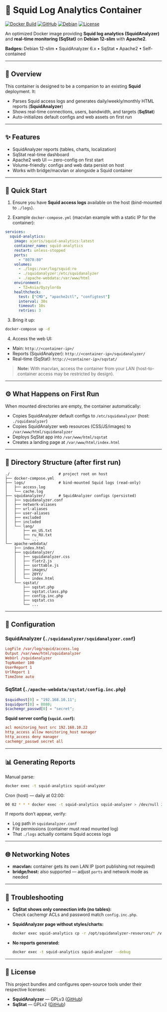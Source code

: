# 🦑 Squid Log Analytics Container

[![Docker Build](https://img.shields.io/badge/docker%20build-blue.svg)](https://hub.docker.com/r/ajeris/squid-analytics)
[![GitHub](https://img.shields.io/github/last-commit/ajeris/squid-analytics/main?label=last%20update&color=blue)](https://github.com/ajeris/squid-analytics)
[![Debian](https://img.shields.io/badge/base-Debian%2012--slim-orange)](https://www.debian.org/)
[![License](https://img.shields.io/badge/license-GPLv3-green)](#license)

An optimized Docker image providing **Squid log analytics (SquidAnalyzer)** and **real-time monitoring (SqStat)** on **Debian 12-slim** with **Apache2**.

**Badges:** Debian 12-slim • SquidAnalyzer 6.x • SqStat • Apache2 • Self-contained

---

## 🧭 Overview

This container is designed to be a companion to an existing **Squid** deployment. It:

- Parses Squid access logs and generates daily/weekly/monthly HTML reports (**SquidAnalyzer**)
- Shows real-time connections, users, bandwidth, and targets (**SqStat**)
- Auto-initializes default configs and web assets on first run

---

## ✨ Features

- SquidAnalyzer reports (tables, charts, localization)
- SqStat real-time dashboard
- Apache2 web UI — zero-config on first start
- Volume-friendly: configs and web data persist on host
- Works with bridge/macvlan or alongside a Squid container

---

## 🚀 Quick Start

1. Ensure you have **Squid access logs** available on the host (bind-mounted to `./logs`).

2. Example `docker-compose.yml` (macvlan example with a static IP for the container):

```yaml
services:
  squid-analytics:
    image: ajeris/squid-analytics:latest
    container_name: squid-analytics
    restart: unless-stopped
    ports:
      - "8078:80"
    volumes:
      - ./logs:/var/log/squid:ro
      - ./squidanalyzer:/etc/squidanalyzer
      - ./apache-webdata:/var/www/html
    environment:
      - TZ=Asia/Qyzylorda
    healthcheck:
      test: ["CMD", "apache2ctl", "configtest"]
      interval: 30s
      timeout: 10s
      retries: 3
```

3. Bring it up:

```bash
docker-compose up -d
```

4. Access the web UI:

- Main: `http://<container-ip>/`
- Reports (SquidAnalyzer): `http://<container-ip>/squidanalyzer/`
- Real-time (SqStat): `http://<container-ip>/sqstat/`

> **Note:** With macvlan, access the container from your LAN (host-to-container access may be restricted by design).

---

## ⚙️ What Happens on First Run

When mounted directories are empty, the container automatically:

- Copies SquidAnalyzer default configs to `/etc/squidanalyzer` (host: `./squidanalyzer`)
- Copies SquidAnalyzer web resources (CSS/JS/images) to `/var/www/html/squidanalyzer`
- Deploys SqStat app into `/var/www/html/sqstat`
- Creates a landing page at `/var/www/html/index.html`

---

## 📁 Directory Structure (after first run)

```
./                      # project root on host
├── docker-compose.yml
├── logs/               # bind-mounted Squid logs (read-only)
│   ├── access.log
│   └── cache.log
├── squidanalyzer/      # SquidAnalyzer configs (persisted)
│   ├── squidanalyzer.conf
│   ├── network-aliases
│   ├── url-aliases
│   ├── user-aliases
│   ├── excluded
│   ├── included
│   └── lang/
│       ├── en_US.txt
│       ├── ru_RU.txt
│       └── ...
└── apache-webdata/
    ├── index.html
    ├── squidanalyzer/
    │   ├── squidanalyzer.css
    │   ├── flotr2.js
    │   ├── sorttable.js
    │   ├── images/
    │   ├── 20YY/
    │   └── index.html
    └── sqstat/
        ├── sqstat.php
        ├── sqstat.class.php
        ├── config.inc.php
        ├── sqstat.css
        └── ...
```

---

## 🧩 Configuration

### SquidAnalyzer (`./squidanalyzer/squidanalyzer.conf`)

```conf
LogFile /var/log/squid/access.log
Output /var/www/html/squidanalyzer
WebUrl /squidanalyzer
TopNumber 100
UserReport 1
UrlReport 1
TimeZone auto
```

### SqStat (`./apache-webdata/sqstat/config.inc.php`)

```php
$squidhost[0] = "192.168.10.11";
$squidport[0] = 8080;
$cachemgr_passwd[0] = "secret";
```

**Squid server config (`squid.conf`):**

```conf
acl monitoring_host src 192.168.10.22
http_access allow monitoring_host manager
http_access deny manager
cachemgr_passwd secret all
```

---

## 📊 Generating Reports

Manual parse:

```bash
docker exec -t squid-analytics squid-analyzer
```

Cron (host) — daily at 02:00:

```bash
00 02 * * * docker exec -t squid-analytics squid-analyzer > /dev/null 2>&1
```

If reports don’t appear, verify:

- Log path in `squidanalyzer.conf`
- File permissions (container must read mounted log)
- That `./logs` actually contains Squid access logs

---

## 🌐 Networking Notes

- **macvlan:** container gets its own LAN IP (port publishing not required)
- **bridge/host:** also supported — adjust `ports` and network mode as needed

---

## 🧰 Troubleshooting

- **SqStat shows only connection info (no tables):**  
  Check cachemgr ACLs and password match `config.inc.php`.

- **SquidAnalyzer page without styles/charts:**  
  ```bash
  docker exec squid-analytics cp -r /opt/squidanalyzer-resources/* /var/www/html/squidanalyzer/
  ```

- **No reports generated:**  
  ```bash
  docker exec -t squid-analytics squid-analyzer --debug
  ```

---

## 📜 License

This project bundles and configures open-source tools under their respective licenses:

- **SquidAnalyzer** — GPLv3 ([GitHub](https://github.com/darold/squidanalyzer))  
- **SqStat** — GPLv2 ([GitHub](https://github.com/CrashX/SqStat))
